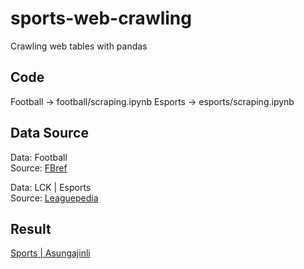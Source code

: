 # sports-web-crawling
Crawling web tables with pandas

## Code

Football &rarr; football/scraping.ipynb
Esports &rarr; esports/scraping.ipynb

## Data Source

Data: Football  
Source: [FBref](https://fbref.com/en/)

Data: LCK | Esports  
Source: [Leaguepedia](https://lol.fandom.com/wiki/League_of_Legends_Esports_Wiki)

## Result
[Sports | Asungajinli](https://asungajinli.github.io/sports/)
